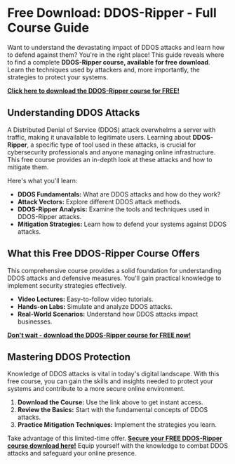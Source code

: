 # Free Download: DDOS-Ripper - Full Course Guide

Want to understand the devastating impact of DDOS attacks and learn how to defend against them? You're in the right place! This guide reveals where to find a complete **DDOS-Ripper course, available for free download**. Learn the techniques used by attackers and, more importantly, the strategies to protect your systems.

[**Click here to download the DDOS-Ripper course for FREE!**](https://udemywork.com/ddos-ripper)

## Understanding DDOS Attacks

A Distributed Denial of Service (DDOS) attack overwhelms a server with traffic, making it unavailable to legitimate users. Learning about **DDOS-Ripper**, a specific type of tool used in these attacks, is crucial for cybersecurity professionals and anyone managing online infrastructure. This free course provides an in-depth look at these attacks and how to mitigate them.

Here's what you'll learn:

*   **DDOS Fundamentals:** What are DDOS attacks and how do they work?
*   **Attack Vectors:** Explore different DDOS attack methods.
*   **DDOS-Ripper Analysis:** Examine the tools and techniques used in DDOS-Ripper attacks.
*   **Mitigation Strategies:** Learn how to defend your systems against DDOS attacks.

## What this Free DDOS-Ripper Course Offers

This comprehensive course provides a solid foundation for understanding DDOS attacks and defensive measures. You'll gain practical knowledge to implement security strategies effectively.

*   **Video Lectures:** Easy-to-follow video tutorials.
*   **Hands-on Labs:** Simulate and analyze DDOS attacks.
*   **Real-World Scenarios:** Understand how DDOS attacks impact businesses.

[**Don't wait - download the DDOS-Ripper course for FREE now!**](https://udemywork.com/ddos-ripper)

## Mastering DDOS Protection

Knowledge of DDOS attacks is vital in today's digital landscape. With this free course, you can gain the skills and insights needed to protect your systems and contribute to a more secure online environment.

1.  **Download the Course:** Use the link above to get instant access.
2.  **Review the Basics:** Start with the fundamental concepts of DDOS attacks.
3.  **Practice Mitigation Techniques:** Implement the strategies you learn.

Take advantage of this limited-time offer. **[Secure your FREE DDOS-Ripper course download here!](https://udemywork.com/ddos-ripper)** Equip yourself with the knowledge to combat DDOS attacks and safeguard your online presence.
